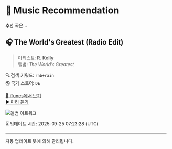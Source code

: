
# 🎵 Music Recommendation

추천 곡은...

## 🎧 The World's Greatest (Radio Edit)  
> 아티스트: **R. Kelly**  
> 앨범: _The World's Greatest_  

🔍 검색 키워드: `rnb+rain`  
🌎 국가 스토어: `DE`

[🔗 iTunes에서 보기](https://music.apple.com/de/album/the-worlds-greatest-radio-edit/471340801?i=471340802&uo=4)  
[▶️ 미리 듣기](https://audio-ssl.itunes.apple.com/itunes-assets/AudioPreview125/v4/32/48/d7/3248d79e-d43e-3c7c-b21a-cb4a0954041a/mzaf_14531571750900417409.plus.aac.p.m4a)

![앨범 아트워크](https://is1-ssl.mzstatic.com/image/thumb/Music49/v4/a1/29/2e/a1292e27-1ba9-d71e-55bf-328182ef6ddb/dj.pykwzazp.jpg/100x100bb.jpg)

⏳ 업데이트 시간: 2025-09-25 07:23:28 (UTC)

---
자동 업데이트 봇에 의해 관리됩니다.
